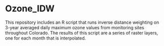 # Ozone_IDW
This repository includes an R script that runs inverse distance weighting on 3-year averaged daily maximum ozone values from monitoring sites throughout Colorado. The results of this script are a series of raster layers, one for each month that is interpolated.
